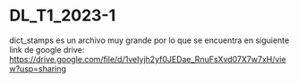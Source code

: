 # DL_T1_2023-1
dict_stamps es un archivo muy grande por lo que se encuentra en siguiente link de google drive:
https://drive.google.com/file/d/1veIyjh2yf0JEDae_RnuFsXvd07X7w7xH/view?usp=sharing
